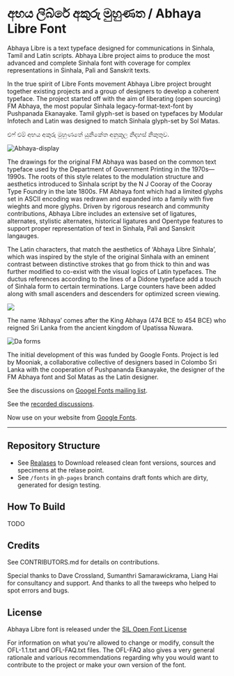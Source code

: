
අභය ලිබ්රේ අකුරු මුහුණත / Abhaya Libre Font
==============

Abhaya Libre is a text typeface designed for communications in Sinhala, Tamil and Latin scripts. Abhaya Libre project aims to produce the most advanced and complete Sinhala font with coverage for complex representations in Sinhala, Pali and Sanskrit texts.  

In the true spirit of Libre Fonts movement Abhaya Libre project brought together existing projects and a group of designers to develop a coherent typeface. The project started off with the aim of liberating (open sourcing) FM Abhaya, the most popular Sinhala legacy-format-text-font by Pushpanada Ekanayake. Tamil glyph-set is based on typefaces by Modular Infotech and Latin was designed to match Sinhala glyph-set by Sol Matas.

එෆ් එම් අභය අකුරු මුහුණතේ යුනිකේත අනුකූල නිදහස් නිකුතුව.

![Abhaya-display](https://raw.githubusercontent.com/mooniak/abhaya-libre-font/master/documentation/Sample%20Image.png)

The drawings for the original FM Abhaya was based on the common text typeface used by the Department of Government Printing in the 1970s—1990s. The roots of this style relates to the modulation structure and aesthetics introduced to Sinhala script by the N J Cooray of the Cooray Type Foundry in the late 1800s. FM Abhaya font which had a limited glyphs set in ASCII encoding was redrawn and expanded into a family with five wieghts and more glyphs. Driven by rigorous research and community contributions, Abhaya Libre includes an extensive set of ligatures, alternates, stylistic alternates, historical ligatures and Opentype features to support proper representation of text in Sinhala, Pali and Sanskrit langauges.

The Latin characters, that match the aesthetics of ‘Abhaya Libre Sinhala’, which was inspired by the style of the original Sinhala with an eminent contrast between distinctive strokes that go from thick to thin and was further modified to co-exist with the visual logics of Latin typefaces. The ductus references according to the lines of a Didone typeface add a touch of Sinhala form to certain terminations. Large counters have been added along with small ascenders and descenders for optimized screen viewing.

![](https://raw.githubusercontent.com/mooniak/abhaya-libre-font/master/documentation/3.png)

The name ‘Abhaya’ comes after the King Abhaya (474 BCE to 454 BCE) who reigned Sri Lanka from the ancient kingdom of Upatissa Nuwara.

![Da forms](https://raw.githubusercontent.com/mooniak/abhaya-libre-font/master/documentation/2.png)

The initial development of this was funded by Google Fonts. Project is led by Mooniak, a collaborative collective of designers based in Colombo Sri Lanka with the cooperation of Pushpananda Ekanayake, the designer of the FM Abhaya font and Sol Matas as the Latin designer.

See the discussions on [Googel Fonts mailing list](https://groups.google.com/d/topic/googlefonts-discuss/ET5kBjYxDiY/discussion).

See the [recorded discussions](https://www.youtube.com/playlist?list=PLpw12zH02-An-6i79877NUi_ld3U_4tmv).

Now use on your website from [Google Fonts](https://fonts.google.com/specimen/Abhaya+Libre).

***

## Repository Structure

- See [Realases](https://github.com/mooniak/abhaya-libre-font/releases) to Download released clean font versions, sources and specimens at the relase point.
- See `/fonts` in `gh-pages` branch contains draft fonts which are dirty, generated for design testing.

## How To Build

TODO

## Credits

See CONTRIBUTORS.md for details on contributions.

Special thanks to Dave Crossland, Sumanthri Samarawickrama, Liang Hai for consultancy and support. And thanks to all the tweeps who helped to spot errors and bugs.

## License

Abhaya Libre font is released under the [SIL Open Font License](http://scripts.sil.org/OFL)

For information on what you're allowed to change or modify, consult the OFL-1.1.txt and OFL-FAQ.txt files. The OFL-FAQ also gives a very general rationale and various recommendations regarding why you would want to contribute to the project or make your own version of the font.
